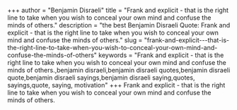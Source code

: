 +++
author = "Benjamin Disraeli"
title = "Frank and explicit - that is the right line to take when you wish to conceal your own mind and confuse the minds of others."
description = "the best Benjamin Disraeli Quote: Frank and explicit - that is the right line to take when you wish to conceal your own mind and confuse the minds of others."
slug = "frank-and-explicit---that-is-the-right-line-to-take-when-you-wish-to-conceal-your-own-mind-and-confuse-the-minds-of-others"
keywords = "Frank and explicit - that is the right line to take when you wish to conceal your own mind and confuse the minds of others.,benjamin disraeli,benjamin disraeli quotes,benjamin disraeli quote,benjamin disraeli sayings,benjamin disraeli saying,quotes, sayings,quote, saying, motivation"
+++
Frank and explicit - that is the right line to take when you wish to conceal your own mind and confuse the minds of others.
